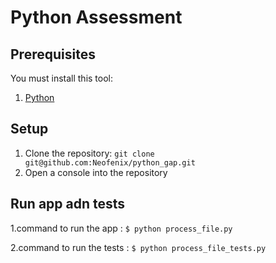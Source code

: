 # Python Assessment

## Prerequisites
You must install this tool:

1. [Python](https://www.python.org/downloads/)

## Setup
1. Clone the repository: `git clone git@github.com:Neofenix/python_gap.git`
2. Open a console into the repository

## Run app adn tests
1.command to run the app : ```$ python process_file.py```

2.command to run the tests : ```$ python process_file_tests.py```
